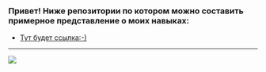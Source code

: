 <h3>Привет! Ниже репозитории по котором можно составить примерное представление о моих навыках:</h3>

<ul>
  <li><a href="#">Тут будет ссылка:-)</a></li>
</ul>

<hr>

<div style="align-items:center;"> 
  <img src="https://www.pinclipart.com/picdir/big/29-297077_all-photo-png-clipart-zierleiste-clipart-transparent-png.png" style="max-height:200px; max-width:300px;" />
</div>
